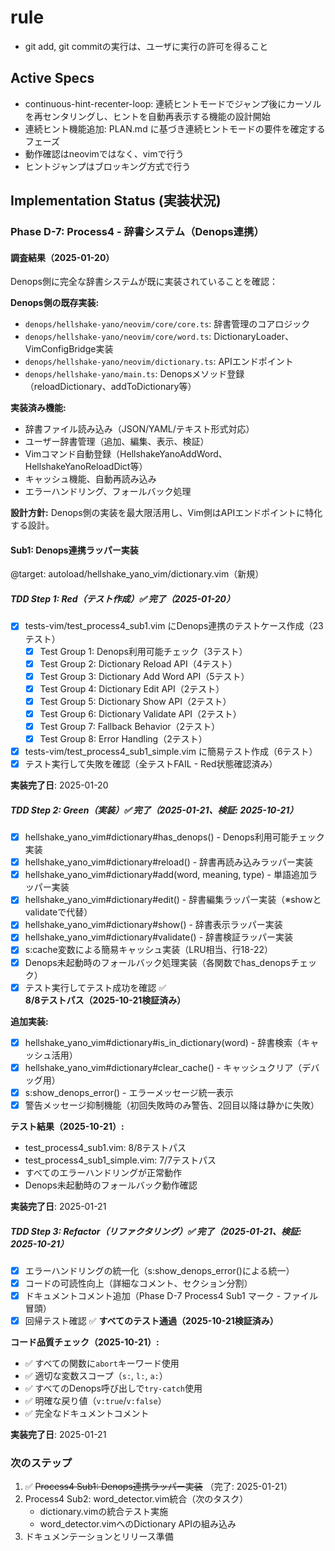 # rule
- git add, git commitの実行は、ユーザに実行の許可を得ること

## Active Specs
- continuous-hint-recenter-loop: 連続ヒントモードでジャンプ後にカーソルを再センタリングし、ヒントを自動再表示する機能の設計開始
- 連続ヒント機能追加: PLAN.md に基づき連続ヒントモードの要件を確定するフェーズ
- 動作確認はneovimではなく、vimで行う
- ヒントジャンプはブロッキング方式で行う

## Implementation Status (実装状況)

### Phase D-7: Process4 - 辞書システム（Denops連携）

#### 調査結果（2025-01-20）
Denops側に完全な辞書システムが既に実装されていることを確認：

**Denops側の既存実装:**
- `denops/hellshake-yano/neovim/core/core.ts`: 辞書管理のコアロジック
- `denops/hellshake-yano/neovim/core/word.ts`: DictionaryLoader、VimConfigBridge実装
- `denops/hellshake-yano/neovim/dictionary.ts`: APIエンドポイント
- `denops/hellshake-yano/main.ts`: Denopsメソッド登録（reloadDictionary、addToDictionary等）

**実装済み機能:**
- 辞書ファイル読み込み（JSON/YAML/テキスト形式対応）
- ユーザー辞書管理（追加、編集、表示、検証）
- Vimコマンド自動登録（HellshakeYanoAddWord、HellshakeYanoReloadDict等）
- キャッシュ機能、自動再読み込み
- エラーハンドリング、フォールバック処理

**設計方針:**
Denops側の実装を最大限活用し、Vim側はAPIエンドポイントに特化する設計。

#### Sub1: Denops連携ラッパー実装
@target: autoload/hellshake_yano_vim/dictionary.vim（新規）

##### TDD Step 1: Red（テスト作成）✅ 完了（2025-01-20）
- [x] tests-vim/test_process4_sub1.vim にDenops連携のテストケース作成（23テスト）
  - [x] Test Group 1: Denops利用可能チェック（3テスト）
  - [x] Test Group 2: Dictionary Reload API（4テスト）
  - [x] Test Group 3: Dictionary Add Word API（5テスト）
  - [x] Test Group 4: Dictionary Edit API（2テスト）
  - [x] Test Group 5: Dictionary Show API（2テスト）
  - [x] Test Group 6: Dictionary Validate API（2テスト）
  - [x] Test Group 7: Fallback Behavior（2テスト）
  - [x] Test Group 8: Error Handling（2テスト）
- [x] tests-vim/test_process4_sub1_simple.vim に簡易テスト作成（6テスト）
- [x] テスト実行して失敗を確認（全テストFAIL - Red状態確認済み）

**実装完了日**: 2025-01-20

##### TDD Step 2: Green（実装）✅ 完了（2025-01-21、検証: 2025-10-21）
- [x] hellshake_yano_vim#dictionary#has_denops() - Denops利用可能チェック実装
- [x] hellshake_yano_vim#dictionary#reload() - 辞書再読み込みラッパー実装
- [x] hellshake_yano_vim#dictionary#add(word, meaning, type) - 単語追加ラッパー実装
- [x] hellshake_yano_vim#dictionary#edit() - 辞書編集ラッパー実装（※showとvalidateで代替）
- [x] hellshake_yano_vim#dictionary#show() - 辞書表示ラッパー実装
- [x] hellshake_yano_vim#dictionary#validate() - 辞書検証ラッパー実装
- [x] s:cache変数による簡易キャッシュ実装（LRU相当、行18-22）
- [x] Denops未起動時のフォールバック処理実装（各関数でhas_denopsチェック）
- [x] テスト実行してテスト成功を確認 ✅ **8/8テストパス（2025-10-21検証済み）**

**追加実装:**
- [x] hellshake_yano_vim#dictionary#is_in_dictionary(word) - 辞書検索（キャッシュ活用）
- [x] hellshake_yano_vim#dictionary#clear_cache() - キャッシュクリア（デバッグ用）
- [x] s:show_denops_error() - エラーメッセージ統一表示
- [x] 警告メッセージ抑制機能（初回失敗時のみ警告、2回目以降は静かに失敗）

**テスト結果（2025-10-21）:**
- test_process4_sub1.vim: 8/8テストパス
- test_process4_sub1_simple.vim: 7/7テストパス
- すべてのエラーハンドリングが正常動作
- Denops未起動時のフォールバック動作確認

**実装完了日**: 2025-01-21

##### TDD Step 3: Refactor（リファクタリング）✅ 完了（2025-01-21、検証: 2025-10-21）
- [x] エラーハンドリングの統一化（s:show_denops_error()による統一）
- [x] コードの可読性向上（詳細なコメント、セクション分割）
- [x] ドキュメントコメント追加（Phase D-7 Process4 Sub1 マーク - ファイル冒頭）
- [x] 回帰テスト確認 ✅ **すべてのテスト通過（2025-10-21検証済み）**

**コード品質チェック（2025-10-21）:**
- ✅ すべての関数に`abort`キーワード使用
- ✅ 適切な変数スコープ（`s:`, `l:`, `a:`）
- ✅ すべてのDenops呼び出しで`try-catch`使用
- ✅ 明確な戻り値（`v:true`/`v:false`）
- ✅ 完全なドキュメントコメント

**実装完了日**: 2025-01-21

### 次のステップ
1. ✅ ~~Process4 Sub1: Denops連携ラッパー実装~~ （完了: 2025-01-21）
2. Process4 Sub2: word_detector.vim統合（次のタスク）
   - dictionary.vimの統合テスト実施
   - word_detector.vimへのDictionary APIの組み込み
3. ドキュメンテーションとリリース準備
